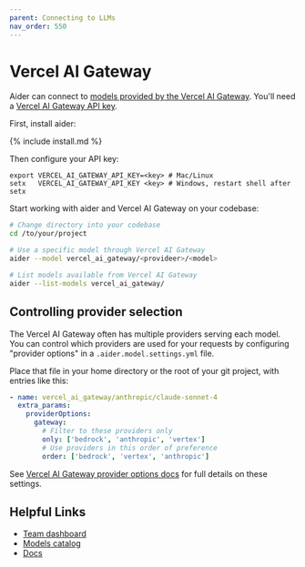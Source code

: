 ```yaml
---
parent: Connecting to LLMs
nav_order: 550
---
```


# Vercel AI Gateway

Aider can connect to [models provided by the Vercel AI Gateway](https://vercel.com/ai-gateway).
You'll need a [Vercel AI Gateway API key](https://vercel.com/d?to=%2F%5Bteam%5D%2F%7E%2Fai%2Fapi-keys&title=AI+Gateway+API+Key).

First, install aider:

{% include install.md %}

Then configure your API key:

```
export VERCEL_AI_GATEWAY_API_KEY=<key> # Mac/Linux
setx   VERCEL_AI_GATEWAY_API_KEY <key> # Windows, restart shell after setx
```

Start working with aider and Vercel AI Gateway on your codebase:

```bash
# Change directory into your codebase
cd /to/your/project

# Use a specific model through Vercel AI Gateway
aider --model vercel_ai_gateway/<provideer>/<model>

# List models available from Vercel AI Gateway
aider --list-models vercel_ai_gateway/
```

## Controlling provider selection

The Vercel AI Gateway often has multiple providers serving each model.
You can control which providers are used for your requests by configuring "provider options" in a `.aider.model.settings.yml` file.

Place that file in your home directory or the root of your git project, with
entries like this:

```yaml
- name: vercel_ai_gateway/anthropic/claude-sonnet-4
  extra_params:
    providerOptions:
      gateway:
        # Filter to these providers only
        only: ['bedrock', 'anthropic', 'vertex']
        # Use providers in this order of preference
        order: ['bedrock', 'vertex', 'anthropic']
```

See [Vercel AI Gateway provider options docs](https://vercel.com/docs/ai-gateway/provider-options) for full details on these settings.

## Helpful Links

- [Team dashboard](https://vercel.com/d?to=%2F%5Bteam%5D%2F%7E%2Fai)
- [Models catalog](https://vercel.com/ai-gateway/models)
- [Docs](https://vercel.com/docs/ai-gateway)